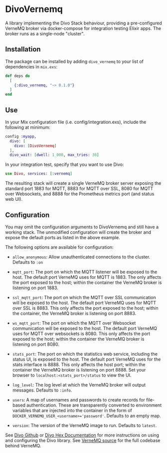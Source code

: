 # DivoVernemq

A library implementing the Divo Stack behaviour, providing a pre-configured VerneMQ broker via docker-compose for integration testing Elixir apps. The broker runs as a single-node "cluster".

## Installation

The package can be installed by adding `divo_vernemq` to your list of dependencies in `mix.exs`:

```elixir
def deps do
  [
    {:divo_vernemq, "~> 0.1.0"}
  ]
end
```

## Use

In your Mix configuration file (i.e. config/integration.exs), include the following at minimum:

```elixir
config :myapp,
  divo: [
    divo: [DivoVernemq]
  ],
  divo_wait: [dwell: 1_000, max_tries: 30]
```

In your integration test, specify that you want to use Divo:
```elixir
use Divo, services: [:vernemq]
```

The resulting stack will create a single VerneMQ broker server exposing the standard port 1883 for MQTT, 8883 for MQTT over SSL, 8080 for MQTT over Websockets, and 8888 for the Prometheus metrics port (and status web UI).

## Configuration

You may omit the configuration arguments to DivoVernemq and still have a working stack. The unmodified configuration will create the broker and expose the default ports as listed in the above example.

The following options are available for configuration:

  * `allow_anonymous`: Allow unauthenticated connections to the cluster. Defaults to `:on`

  * `mqtt_port`: The port on which the MQTT listener will be exposed to the host. The default
                 port VerneMQ uses for MQTT is 1883. The only affects the port exposed to the host;
                 within the container the VerneMQ broker is listening on port 1883.

  * `ssl_mqtt_port`: The port on which the MQTT over SSL communication will be exposed to the host.
                     The default port VerneMQ uses for MQTT over SSL is 8883. This only affects the
                     port exposed to the host; within the container, the VerneMQ broker is listening
                     on port 8883.

  * `ws_mqtt_port`: The port on which the MQTT over Websocket communication will be exposed to the host.
                    The default port VerneMQ uses for MQTT over websockets is 8080. This only
                    affects the port exposed to the host; within the container the VerneMQ broker
                    is listening on port 8080.

  * `stats_port`: The port on which the statistics web service, including the status UI, is exposed
                  to the host. The default port VerneMQ uses for the stats interface is 8888. This
                  only affects the host port; within the container the VerneMQ broker is listening on
                  port 8888. Set your browser to `localhost:<stats_port>/status` to view the UI.

  * `log_level`: The log level at which the VerneMQ broker will output messages. Defaults to `:info`.

  * `users`: A map of usernames and passwords to create records for file-based authentication. These
            are transparently converted to environment variables that are injected into the container
            in the form of `DOCKER_VERNEMQ_USER_<username>='password'`. Defaults to an empty map.
  * `version`: The version of the VerneMQ image to run. Defaults to `latest`.

See [Divo Github](https://github.com/smartcitiesdata/divo) or [Divo Hex Documentation](https://hexdocs.pm/divo) for more instructions on using and configuring the Divo library.
See [VerneMQ source](https://vernemq/vernemq) for the full codebase behind VerneMQ.

